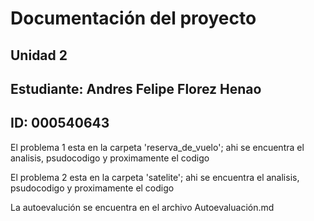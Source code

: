 # Documentación del proyecto
## Unidad 2

## Estudiante: Andres Felipe Florez Henao

ID:  000540643
---
El problema 1 esta en la carpeta 'reserva_de_vuelo'; ahi se encuentra el analisis, psudocodigo y proximamente el codigo

El problema 2 esta en la carpeta 'satelite'; ahi se encuentra el analisis, psudocodigo y proximamente el codigo

La autoevalución se encuentra en el archivo Autoevaluación.md